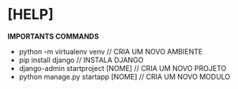 # [HELP]

<p><b>IMPORTANTS COMMANDS</b></p>
<ul>
    <li>python -m virtualenv venv           // CRIA UM NOVO AMBIENTE</li>
    <li>pip install django                  // INSTALA DJANGO</li>
    <li>django-admin startproject [NOME]    // CRIA UM NOVO PROJETO</li>
    <li>python manage.py startapp [NOME]    // CRIA UM NOVO MODULO</li>
</ul>





